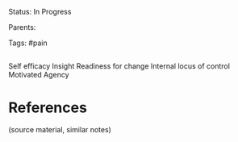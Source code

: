 
Status: In Progress

Parents:

Tags: #pain 

## 

Self efficacy
Insight
Readiness for change
Internal locus of control
Motivated
Agency

# References
(source material, similar notes)